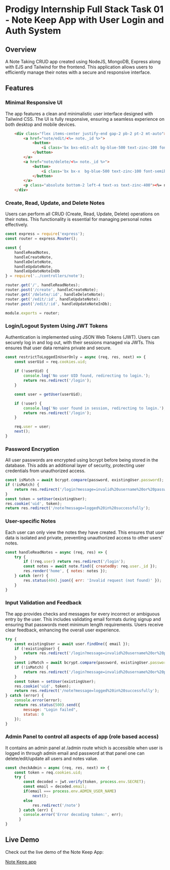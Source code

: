 # Prodigy Internship Full Stack Task 01 - Note Keep App with User Login and Auth System

## Overview

A Note Taking CRUD app created using NodeJS, MongoDB, Express along with EJS and Tailwind for the frontend. This application allows users to efficiently manage their notes with a secure and responsive interface.

## Features

### Minimal Responsive UI
The app features a clean and minimalistic user interface designed with Tailwind CSS. The UI is fully responsive, ensuring a seamless experience on both desktop and mobile devices.
```html
    <div class="flex items-center justify-end gap-2 pb-2 pt-2 mt-auto">
        <a href="note/edit/<%= note._id %>">
            <button>
                <i class='bx bxs-edit-alt bg-blue-500 text-zinc-100 font-semibold p-1 rounded-full text-xl'></i>
            </button>
        </a>
        <a href="note/delete/<%= note._id %>">
            <button>
                <i class='bx bx-x  bg-blue-500 text-zinc-100 font-semibold p-1 rounded-full text-xl'></i>
            </button>
        </a>
        <p class="absolute bottom-2 left-4 text-xs text-zinc-400"><%= note.createdTime %></p>
    </div>

 ```

### Create, Read, Update, and Delete Notes
Users can perform all CRUD (Create, Read, Update, Delete) operations on their notes. This functionality is essential for managing personal notes effectively.

```js
const express = require('express');
const router = express.Router();

const {
    handleReadNotes,
    handleCreateNote,
    handleDeleteNote,
    handleUpdateNote,
    handleUpdateNoteInDb
} = require('../controllers/note');

router.get('/', handleReadNotes);
router.post('/create', handleCreateNote);
router.get('/delete/:id', handleDeleteNote);
router.get('/edit/:id', handleUpdateNote);
router.post('/edit/:id', handleUpdateNoteInDb);

module.exports = router;

 ```

### Login/Logout System Using JWT Tokens
Authentication is implemented using JSON Web Tokens (JWT). Users can securely log in and log out, with their sessions managed via JWTs. This ensures that user data remains private and secure.

```js
const restrictToLoggedInUserOnly = async (req, res, next) => {
    const userUid = req.cookies.uid;
    
    if (!userUid) {
        console.log('No user UID found, redirecting to login.');
        return res.redirect('/login');
    }

    const user = getUser(userUid);

    if (!user) {
        console.log('No user found in session, redirecting to login.');
        return res.redirect('/login');
    }

    req.user = user;
    next();
}

 ```

### Password Encryption
All user passwords are encrypted using bcrypt before being stored in the database. This adds an additional layer of security, protecting user credentials from unauthorized access.

```js
const isMatch = await bcrypt.compare(password, existingUser.password);
if (!isMatch) {
    return res.redirect('/login?message=invalid%20username%20or%20password');
}
const token = setUser(existingUser);
res.cookie('uid', token);
return res.redirect('/note?message=logged%20in%20successfully');

 ```

### User-specific Notes
Each user can only view the notes they have created. This ensures that user data is isolated and private, preventing unauthorized access to other users' notes.

```js
const handleReadNotes = async (req, res) => {
    try {
        if (!req.user) return res.redirect('/login');
        const notes = await note.find({ createdBy: req.user._id });
        res.render('home', { notes: notes });
    } catch (err) {
        res.status(404).json({ err: 'Invalid request (not found)' });
    }
}

 ```

### Input Validation and Feedback
The app provides checks and messages for every incorrect or ambiguous entry by the user. This includes validating email formats during signup and ensuring that passwords meet minimum length requirements. Users receive clear feedback, enhancing the overall user experience.

```js
try {
    const existingUser = await user.findOne({ email });
    if (!existingUser) {
        return res.redirect('/login?message=invalid%20username%20or%20password');
    }
    const isMatch = await bcrypt.compare(password, existingUser.password);
    if (!isMatch) {
        return res.redirect('/login?message=invalid%20username%20or%20password');
    }
    const token = setUser(existingUser);
    res.cookie('uid', token);
    return res.redirect('/note?message=logged%20in%20successfully');
} catch (error) {
    console.error(error);
    return res.status(500).send({
        message: "Login failed",
        status: 0
    });
}

 ```

### Admin Panel to control all aspects of app (role based access)
It contains an admin panel at /admin route which is accessible when user is logged in through admin email and password at that panel one can delete/edit/update all users and notes value. 

```js 
const checkAdmin = async (req, res, next) => {
    const token = req.cookies.uid;
    try {
        const decoded = jwt.verify(token, process.env.SECRET);
        const email = decoded.email; 
        if(email === process.env.ADMIN_USER_NAME)
            next();
        else
            res.redirect('/note')
      } catch (err) {
        console.error('Error decoding token:', err);
      }
}

```

## Live Demo

Check out the live demo of the Note Keep App:

[Note Keep app](https://prodigy-fs-01-k5np.onrender.com/)
